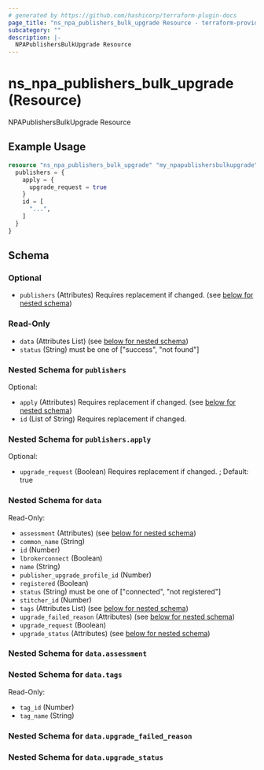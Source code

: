 ```yaml
---
# generated by https://github.com/hashicorp/terraform-plugin-docs
page_title: "ns_npa_publishers_bulk_upgrade Resource - terraform-provider-ns"
subcategory: ""
description: |-
  NPAPublishersBulkUpgrade Resource
---
```


# ns_npa_publishers_bulk_upgrade (Resource)

NPAPublishersBulkUpgrade Resource

## Example Usage

```terraform
resource "ns_npa_publishers_bulk_upgrade" "my_npapublishersbulkupgrade" {
  publishers = {
    apply = {
      upgrade_request = true
    }
    id = [
      "...",
    ]
  }
}
```

<!-- schema generated by tfplugindocs -->
## Schema

### Optional

- `publishers` (Attributes) Requires replacement if changed. (see [below for nested schema](#nestedatt--publishers))

### Read-Only

- `data` (Attributes List) (see [below for nested schema](#nestedatt--data))
- `status` (String) must be one of ["success", "not found"]

<a id="nestedatt--publishers"></a>
### Nested Schema for `publishers`

Optional:

- `apply` (Attributes) Requires replacement if changed. (see [below for nested schema](#nestedatt--publishers--apply))
- `id` (List of String) Requires replacement if changed.

<a id="nestedatt--publishers--apply"></a>
### Nested Schema for `publishers.apply`

Optional:

- `upgrade_request` (Boolean) Requires replacement if changed. ; Default: true



<a id="nestedatt--data"></a>
### Nested Schema for `data`

Read-Only:

- `assessment` (Attributes) (see [below for nested schema](#nestedatt--data--assessment))
- `common_name` (String)
- `id` (Number)
- `lbrokerconnect` (Boolean)
- `name` (String)
- `publisher_upgrade_profile_id` (Number)
- `registered` (Boolean)
- `status` (String) must be one of ["connected", "not registered"]
- `stitcher_id` (Number)
- `tags` (Attributes List) (see [below for nested schema](#nestedatt--data--tags))
- `upgrade_failed_reason` (Attributes) (see [below for nested schema](#nestedatt--data--upgrade_failed_reason))
- `upgrade_request` (Boolean)
- `upgrade_status` (Attributes) (see [below for nested schema](#nestedatt--data--upgrade_status))

<a id="nestedatt--data--assessment"></a>
### Nested Schema for `data.assessment`


<a id="nestedatt--data--tags"></a>
### Nested Schema for `data.tags`

Read-Only:

- `tag_id` (Number)
- `tag_name` (String)


<a id="nestedatt--data--upgrade_failed_reason"></a>
### Nested Schema for `data.upgrade_failed_reason`


<a id="nestedatt--data--upgrade_status"></a>
### Nested Schema for `data.upgrade_status`


